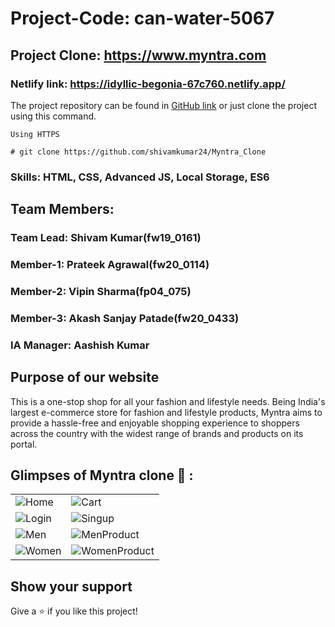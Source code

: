 
# Project-Code: can-water-5067

## Project Clone: https://www.myntra.com

### Netlify link: https://idyllic-begonia-67c760.netlify.app/

The project repository can be found in [GitHub link](https://github.com/shivamkumar24/Myntra_Clone) or just clone the project using this command.


```
Using HTTPS

# git clone https://github.com/shivamkumar24/Myntra_Clone
```

### Skills: HTML, CSS, Advanced JS, Local Storage, ES6

## Team Members:

### Team Lead: Shivam Kumar(fw19_0161)

### Member-1: Prateek Agrawal(fw20_0114)

### Member-2: Vipin Sharma(fp04_075)

### Member-3: Akash Sanjay Patade(fw20_0433)

### IA Manager: Aashish Kumar

<h2>Purpose of our website</h2>
<p>This is a one-stop shop for all your fashion and lifestyle needs. Being India's largest e-commerce store for fashion and lifestyle products, Myntra aims to provide a hassle-free and enjoyable shopping experience to shoppers across the country with the widest range of brands and products on its portal.</p>

## Glimpses of Myntra clone 🙈 :

<table>
  <tr>
    <td><img src="https://i.ibb.co/vP9ZRmV/Home.png" alt="Home" /></td>
    <td><img src="https://i.ibb.co/JCzWmPB/Cart.png"  alt="Cart" /></td>
  </tr>
  <tr>
    <td><img src="https://i.ibb.co/hYF1Bxg/Signup.png" alt="Login" /></td>
    <td><img src="https://i.ibb.co/fDw3Ss6/Login.png"  alt="Singup" /></td>
  </tr>
  <tr>
    <td><img src="https://i.ibb.co/J2kXqGV/Men.png"  alt="Men" /></td>
    <td><img src="https://i.ibb.co/zJVC0mq/Men-Product.png"  alt="MenProduct" /></td>
  </tr>
  <tr>
    <td><img src="https://i.ibb.co/Mk3C8vX/Womrn.png" alt="Women" /></td>
    <td><img src="https://i.ibb.co/Zzf9Qkp/Womrnproduct.png"  alt="WomenProduct" /></td>
  </tr>
</table>



## Show your support

Give a ⭐️ if you like this project!
